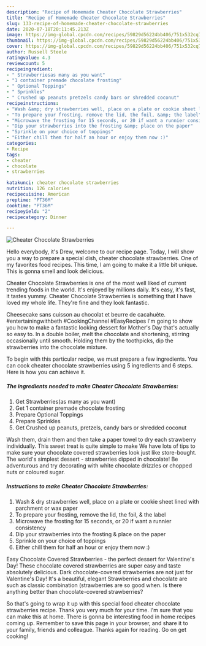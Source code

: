 ```yaml
---
description: "Recipe of Homemade Cheater Chocolate Strawberries"
title: "Recipe of Homemade Cheater Chocolate Strawberries"
slug: 133-recipe-of-homemade-cheater-chocolate-strawberries
date: 2020-07-18T20:11:45.213Z
image: https://img-global.cpcdn.com/recipes/59829d56224bb406/751x532cq70/cheater-chocolate-strawberries-recipe-main-photo.jpg
thumbnail: https://img-global.cpcdn.com/recipes/59829d56224bb406/751x532cq70/cheater-chocolate-strawberries-recipe-main-photo.jpg
cover: https://img-global.cpcdn.com/recipes/59829d56224bb406/751x532cq70/cheater-chocolate-strawberries-recipe-main-photo.jpg
author: Russell Steele
ratingvalue: 4.3
reviewcount: 5
recipeingredient:
- " Strawberriesas many as you want"
- "1 container premade chocolate frosting"
- " Optional Toppings"
- " Sprinkles"
- " Crushed up peanuts pretzels candy bars or shredded coconut"
recipeinstructions:
- "Wash &amp; dry strawberries well, place on a plate or cookie sheet lined with parchment or wax paper"
- "To prepare your frosting, remove the lid, the foil, &amp; the label"
- "Microwave the frosting for 15 seconds, or 20 if want a runnier consistency"
- "Dip your strawberries into the frosting &amp; place on the paper"
- "Sprinkle on your choice of toppings"
- "Either chill them for half an hour or enjoy them now :)"
categories:
- Recipe
tags:
- cheater
- chocolate
- strawberries

katakunci: cheater chocolate strawberries 
nutrition: 126 calories
recipecuisine: American
preptime: "PT36M"
cooktime: "PT36M"
recipeyield: "2"
recipecategory: Dinner

---
```



![Cheater Chocolate Strawberries](https://img-global.cpcdn.com/recipes/59829d56224bb406/751x532cq70/cheater-chocolate-strawberries-recipe-main-photo.jpg)

Hello everybody, it's Drew, welcome to our recipe page. Today, I will show you a way to prepare a special dish, cheater chocolate strawberries. One of my favorites food recipes. This time, I am going to make it a little bit unique. This is gonna smell and look delicious.

Cheater Chocolate Strawberries is one of the most well liked of current trending foods in the world. It's enjoyed by millions daily. It's easy, it's fast, it tastes yummy. Cheater Chocolate Strawberries is something that I have loved my whole life. They're fine and they look fantastic.

Cheesecake sans cuisson au chocolat et beurre de cacahuète. #entertainingwithbeth #CookingChannel #EasyRecipes I&#39;m going to show you how to make a fantastic looking dessert for Mother&#39;s Day that&#39;s actually so easy to. In a double boiler, melt the chocolate and shortening, stirring occasionally until smooth. Holding them by the toothpicks, dip the strawberries into the chocolate mixture.


To begin with this particular recipe, we must prepare a few ingredients. You can cook cheater chocolate strawberries using 5 ingredients and 6 steps. Here is how you can achieve it.

<!--inarticleads1-->

##### The ingredients needed to make Cheater Chocolate Strawberries:

1. Get  Strawberries(as many as you want)
1. Get 1 container premade chocolate frosting
1. Prepare  Optional Toppings
1. Prepare  Sprinkles
1. Get  Crushed up peanuts, pretzels, candy bars or shredded coconut


Wash them, drain them and then take a paper towel to dry each strawberry individually. This sweet treat is quite simple to make We have lots of tips to make sure your chocolate covered strawberries look just like store-bought. The world&#39;s simplest dessert - strawberries dipped in chocolate! Be adventurous and try decorating with white chocolate drizzles or chopped nuts or coloured sugar. 

<!--inarticleads2-->

##### Instructions to make Cheater Chocolate Strawberries:

1. Wash &amp; dry strawberries well, place on a plate or cookie sheet lined with parchment or wax paper
1. To prepare your frosting, remove the lid, the foil, &amp; the label
1. Microwave the frosting for 15 seconds, or 20 if want a runnier consistency
1. Dip your strawberries into the frosting &amp; place on the paper
1. Sprinkle on your choice of toppings
1. Either chill them for half an hour or enjoy them now :)


Easy Chocolate Covered Strawberries - the perfect dessert for Valentine&#39;s Day! These chocolate covered strawberries are super easy and taste absolutely delicious. Dark chocolate-covered strawberries are not just for Valentine&#39;s Day! It&#39;s a beautiful, elegant Strawberries and chocolate are such as classic combination (strawberries are so good when. Is there anything better than chocolate-covered strawberries? 

So that's going to wrap it up with this special food cheater chocolate strawberries recipe. Thank you very much for your time. I'm sure that you can make this at home. There is gonna be interesting food in home recipes coming up. Remember to save this page in your browser, and share it to your family, friends and colleague. Thanks again for reading. Go on get cooking!
